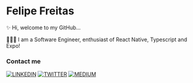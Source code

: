  # Felipe Freitas
 
✨ Hi, welcome to my GitHub...

👨🏻‍💻 I am a Software Engineer, enthusiast of React Native, Typescript and Expo!

### Contact me

[![LINKEDIN](https://img.shields.io/badge/Linkedin-black?style=for-the-badge&logo=linkedin)](https://www.linkedin.com/in/felipefreitasa)
[![TWITTER](https://img.shields.io/badge/Twitter-black?style=for-the-badge&logo=twitter)](https://x.com/felipefreitasa_)
[![MEDIUM](https://img.shields.io/badge/Medium-black?style=for-the-badge&logo=medium)](https://medium.com/@felipefreitasa)
